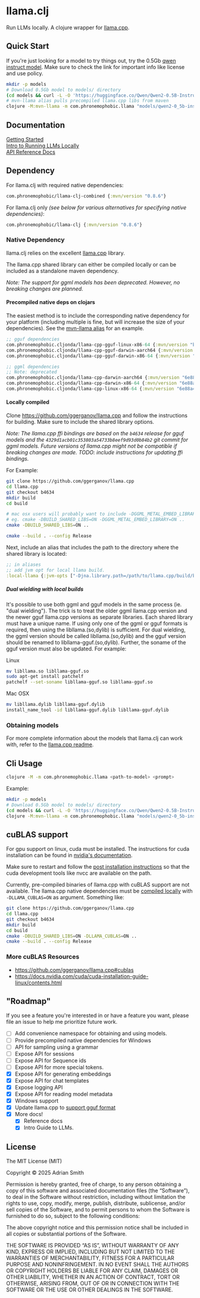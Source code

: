 # llama.clj

Run LLMs locally. A clojure wrapper for [llama.cpp](https://github.com/ggerganov/llama.cpp).

## Quick Start

If you're just looking for a model to try things out, try the 0.5Gb [qwen instruct model](https://huggingface.co/Qwen/Qwen2-0.5B-Instruct-GGUF). Make sure to check the link for important info like license and use policy.

```sh
mkdir -p models
# Download 0.5Gb model to models/ directory
(cd models && curl -L -O 'https://huggingface.co/Qwen/Qwen2-0.5B-Instruct-GGUF/resolve/main/qwen2-0_5b-instruct-q4_0.gguf')
# mvn-llama alias pulls precompiled llama.cpp libs from maven
clojure -M:mvn-llama -m com.phronemophobic.llama "models/qwen2-0_5b-instruct-q4_0.gguf" "what is 2+2?"
```

## Documentation

[Getting Started](https://phronmophobic.github.io/llama.clj/)  
[Intro to Running LLMs Locally](https://phronmophobic.github.io/llama.clj/notebooks/intro.html)  
[API Reference Docs](https://phronmophobic.github.io/llama.clj/reference/)  

## Dependency

For llama.clj with required native dependencies:

```clojure
com.phronemophobic/llama-clj-combined {:mvn/version "0.8.6"}
```

For llama.clj only _(see below for various alternatives for specifying native dependencies)_:
```clojure
com.phronemophobic/llama-clj {:mvn/version "0.8.6"}
```

### Native Dependency

llama.clj relies on the excellent [llama.cpp](https://github.com/ggerganov/llama.cpp) library.

The llama.cpp shared library can either be compiled locally or can be included as a standalone maven dependency.


_Note: The support for ggml models has been deprecated. However, no breaking changes are planned._

#### Precompiled native deps on clojars

The easiest method is to include the corresponding native dependency for your platform (including multiple is fine, but will increase the size of your dependencies). See the [mvn-llama alias](https://github.com/phronmophobic/llama.clj/blob/b4fef0e8fc23a72349796911cef33d6bbdadcd73/deps.edn#L11) for an example.

```clojure
;; gguf dependencies
com.phronemophobic.cljonda/llama-cpp-gguf-linux-x86-64 {:mvn/version "b4634"}
com.phronemophobic.cljonda/llama-cpp-gguf-darwin-aarch64 {:mvn/version "b4634"}
com.phronemophobic.cljonda/llama-cpp-gguf-darwin-x86-64 {:mvn/version "b4634"}

;; ggml dependencies
;; Note: deprecated
com.phronemophobic.cljonda/llama-cpp-darwin-aarch64 {:mvn/version "6e88a462d7d2d281e33f35c3c41df785ef633bc1"}
com.phronemophobic.cljonda/llama-cpp-darwin-x86-64 {:mvn/version "6e88a462d7d2d281e33f35c3c41df785ef633bc1"}
com.phronemophobic.cljonda/llama-cpp-linux-x86-64 {:mvn/version "6e88a462d7d2d281e33f35c3c41df785ef633bc1"}
```

#### Locally compiled

Clone https://github.com/ggerganov/llama.cpp and follow the instructions for building. Make sure to include the shared library options.

_Note: The llama.cpp ffi bindings are based on the `b4634` release for gguf models and the `4329d1acb01c353803a54733b8eef9d93d0b84b2` git commit for ggml models. Future versions of llama.cpp might not be compatible if breaking changes are made. TODO: include instructions for updating ffi bindings._

For Example:

```sh
git clone https://github.com/ggerganov/llama.cpp
cd llama.cpp
git checkout b4634
mkdir build
cd build

# mac osx users will probably want to include -DGGML_METAL_EMBED_LIBRARY=ON
# eg. cmake -DBUILD_SHARED_LIBS=ON -DGGML_METAL_EMBED_LIBRARY=ON ..
cmake -DBUILD_SHARED_LIBS=ON ..

cmake --build . --config Release
```

Next, include an alias that includes the path to the directory where the shared library is located:
```clojure
;; in aliases
;; add jvm opt for local llama build.
:local-llama {:jvm-opts ["-Djna.library.path=/path/to/llama.cpp/build/bin"]}
```

##### Dual wielding with local builds

It's possible to use both ggml and gguf models in the same process (ie. "dual wielding"). The trick is to treat the older ggml llama.cpp version and the newer gguf llama.cpp versions as separate libraries. Each shared library must have a unique name. If using only one of the ggml or gguf formats is required, then using the libllama.(so,dylib) is sufficient. For dual wielding, the ggml version should be called libllama.(so,dylib) and the gguf version should be renamed to libllama-gguf.(so,dylib). Further, the soname of the gguf version must also be updated. For example:

Linux
```bash
mv libllama.so libllama-gguf.so
sudo apt-get install patchelf
patchelf --set-soname libllama-gguf.so libllama-gguf.so
```

Mac OSX
```bash
mv libllama.dylib libllama-gguf.dylib
install_name_tool -id libllama-gguf.dylib libllama-gguf.dylib
```

### Obtaining models

For more complete information about the models that llama.clj can work with, refer to the [llama.cpp readme](https://github.com/ggerganov/llama.cpp).

## Cli Usage

```sh
clojure -M -m com.phronemophobic.llama <path-to-model> <prompt>
```
Example:

```bash
mkdir -p models
# Download 0.5Gb model to models/ directory
(cd models && curl -L -O 'https://huggingface.co/Qwen/Qwen2-0.5B-Instruct-GGUF/resolve/main/qwen2-0_5b-instruct-q4_0.gguf')
clojure -M:mvn-llama -m com.phronemophobic.llama "models/qwen2-0_5b-instruct-q4_0.gguf" "what is 2+2?"
```

## cuBLAS support

For gpu support on linux, cuda must be installed. The instructions for cuda installation can be found in [nvidia's documentation](https://docs.nvidia.com/cuda/cuda-installation-guide-linux/contents.html).

Make sure to restart and follow the [post installation instructions](https://docs.nvidia.com/cuda/cuda-installation-guide-linux/index.html#post-installation-actions) so that the cuda development tools like nvcc are available on the path.

Currently, pre-compiled binaries of llama.cpp with cuBLAS support are not available. The llama.cpp native dependencies must be [compiled locally](#locally-compiled) with `-DLLAMA_CUBLAS=ON` as argument. Something like:

```sh
git clone https://github.com/ggerganov/llama.cpp
cd llama.cpp
git checkout b4634
mkdir build
cd build
cmake -DBUILD_SHARED_LIBS=ON -DLLAMA_CUBLAS=ON ..
cmake --build . --config Release
```

### More cuBLAS Resources
- https://github.com/ggerganov/llama.cpp#cublas
- https://docs.nvidia.com/cuda/cuda-installation-guide-linux/contents.html

## "Roadmap"

If you see a feature you're interested in or have a feature you want, please file an issue to help me prioritize future work.

- [ ] Add convenience namespace for obtaining and using models.
- [ ] Provide precompiled native dependencies for Windows
- [ ] API for sampling using a grammar
- [ ] Expose API for sessions
- [ ] Expose API for Sequence ids
- [ ] Expose API for more special tokens.
- [X] Expose API for generating embeddings
- [X] Expose API for chat templates
- [X] Expose logging API
- [X] Expose API for reading model metadata
- [X] Windows support
- [X] Update llama.cpp to [support gguf format](https://github.com/phronmophobic/llama.clj/issues/8)
- [X] More docs!
  - [X] Reference docs
  - [X] Intro Guide to LLMs.

## License

The MIT License (MIT)

Copyright © 2025 Adrian Smith

Permission is hereby granted, free of charge, to any person obtaining a copy of this software and associated documentation files (the “Software”), to deal in the Software without restriction, including without limitation the rights to use, copy, modify, merge, publish, distribute, sublicense, and/or sell copies of the Software, and to permit persons to whom the Software is furnished to do so, subject to the following conditions:

The above copyright notice and this permission notice shall be included in all copies or substantial portions of the Software.

THE SOFTWARE IS PROVIDED “AS IS”, WITHOUT WARRANTY OF ANY KIND, EXPRESS OR IMPLIED, INCLUDING BUT NOT LIMITED TO THE WARRANTIES OF MERCHANTABILITY, FITNESS FOR A PARTICULAR PURPOSE AND NONINFRINGEMENT. IN NO EVENT SHALL THE AUTHORS OR COPYRIGHT HOLDERS BE LIABLE FOR ANY CLAIM, DAMAGES OR OTHER LIABILITY, WHETHER IN AN ACTION OF CONTRACT, TORT OR OTHERWISE, ARISING FROM, OUT OF OR IN CONNECTION WITH THE SOFTWARE OR THE USE OR OTHER DEALINGS IN THE SOFTWARE.



